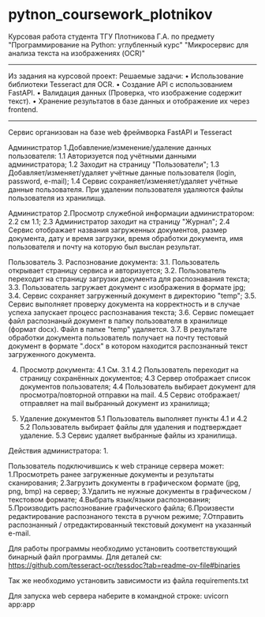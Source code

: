 # pytnon_coursework_plotnikov
Курсовая работа студента ТГУ Плотникова Г.А. по предмету "Программирование на Python: углубленный курс"
"Микросервис для анализа текста на изображениях (OCR)"

______________________________________________________
Из задания на курсовой проект:
Решаемые задачи:
• Использование библиотеки  Tesseract для OCR.
• Создание API с использованием FastAPI.
• Валидация данных (Проверка, что изображение содержит текст).
• Хранение результатов в базе данных и отображение их через frontend.
_______________________________________________________

Сервис организован на базе web фреймворка FastAPI и Tesseract



Администратор
1.Добавление/изменение/удаление данных пользователя:
1.1 Авторизуется под учётными данными администратора;
1.2 Заходит на страницу "Пользователи";
1.3 Добавляет/изменяет/удаляет учётные данные пользователя (login, password, e-mail);
1.4 Сервис сохраняет/изменяет/удаляет учётные данные пользователя. При удалении пользователя удаляются файлы пользователя из хранилища.

Администратор
2.Просмотр служебной информации администратором:
2.2 см 1.1;
2.3 Администратор заходит на страницу "Журнал";
2.4 Сервис отображает названия загруженных документов, размер документа, дату и время загрузки, время обработки документа, имя пользователя и почту на которую был выслан результат.

Пользователь
3. Распознование документа:
3.1. Пользователь открывает страницу сервиса и авторизуется;
3.2. Пользователь переходит на страницу загрузки документа для распознавания текста;
3.3. Пользователь загружает документ с изображения в формате jpg;
3.4. Сервис сохраняет загруженный документ в директорию "temp";
3.5. Сервис выполняет проверку документа на корректность и в случае успеха запускает процесс распознавания текста;
3.6. Сервис помещает файл распознаный документ в папку пользователя в хранилище (формат docx). Файл в папке "temp" удаляется.
3.7. В результате обработки документа пользователь получает на почту тестовый документ в формате ".docx" в котором находится распознанный текст загруженного документа.

4. Просмотр документа:
4.1 См. 3.1
4.2 Пользователь переходит на страницу сохранённых документов;
4.3 Сервер отображает список документов пользователя;
4.4 Пользователь выбирает документ для просмотра/повторной отправки на mail.
4.5 Сервис отображает/отправляет на mail выбранный документ из хранилища;

5. Удаление документов
5.1 Пользователь выполняет пункты 4.1 и 4.2
5.2 Пользователь выбирает файлы для удаления и подтверждает удаление.
5.3 Сервис удаляет выбранные файлы из хранилища.







Действия администратора:
1.


Пользователь подключившись к web странице сервера может:
1.Просмотреть ранее загруженные документы и результаты сканирования;
2.Загрузить документы в графическом формате (jpg, png, bmp) на сервер;
3.Удалить не нужные документы в графическом / текстовом формате;
4.Выбрать язык/языки распознования;
5.Производить распознование графического файла;
6.Произвести редактирование распознаного текста в ручном режиме;
7.Отправить распознанный / отредактированный текстовый документ на указанный e-mail.

Для работы программы необходимо установить соответствующий бинарный файл программы. Для деталей см:
https://github.com/tesseract-ocr/tessdoc?tab=readme-ov-file#binaries

Так же необходимо установить зависимости из файла requirements.txt

Для запуска web сервера наберите в командной строке: uvicorn app:app